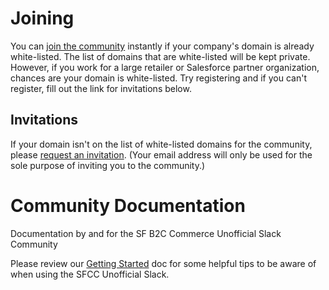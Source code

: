 # Joining
You can [join the community](https://sfcc-unofficial.slack.com/) instantly if your company's domain is already white-listed. The list of domains that are white-listed will be kept private. However, if you work for a large retailer or Salesforce partner organization, chances are your domain is white-listed. Try registering and if you can't register, fill out the link for invitations below.

## Invitations
If your domain isn't on the list of white-listed domains for the community, please [request an invitation](https://docs.google.com/forms/d/e/1FAIpQLSdy875PlJuib35naCkr3-Frn2qtaSuuRgYezRSb2uBYkhXt7g/viewform). (Your email address will only be used for the sole purpose of inviting you to the community.)

# Community Documentation
Documentation by and for the SF B2C Commerce Unofficial Slack Community

Please review our [Getting Started](./getting-started.md) doc for some helpful tips to be aware of when using the SFCC Unofficial Slack.
